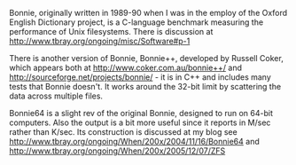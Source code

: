 Bonnie, originally written in 1989-90 when I was in the employ of the Oxford English Dictionary project, is a C-language benchmark measuring the performance of Unix filesystems.  There is discussion at http://www.tbray.org/ongoing/misc/Software#p-1

There is another version of Bonnie, Bonnie++, developed by Russell Coker, which appears both at http://www.coker.com.au/bonnie++/ and
http://sourceforge.net/projects/bonnie/ - it is in C++ and includes many tests that Bonnie doesn't.  It works around the 32-bit limit by scattering the data across multiple files.

Bonnie64 is a slight rev of the original Bonnie, designed to run on 64-bit computers.  Also the output is a bit more useful since it reports in M/sec rather than K/sec.  Its construction is discussed at my blog see http://www.tbray.org/ongoing/When/200x/2004/11/16/Bonnie64 and http://www.tbray.org/ongoing/When/200x/2005/12/07/ZFS